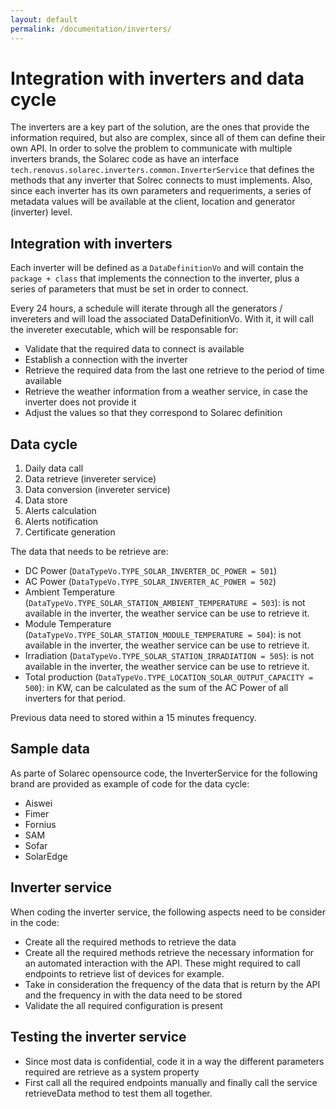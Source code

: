 ```yaml
---
layout: default
permalink: /documentation/inverters/
---
```

# Integration with inverters and data cycle
The inverters are a key part of the solution, are the ones that provide the information required, but also are complex, since all of them can define their own API.
In order to solve the problem to communicate with multiple inverters brands, the Solarec code as have an interface `tech.renovus.solarec.inverters.common.InverterService` that defines the methods that any inverter that Solrec connects to must implements. Also, since each inverter has its own parameters and requeriments, a series of metadata values will be available at the client, location and generator (inverter) level.

## Integration with inverters
Each inverter will be defined as a `DataDefinitionVo` and will contain the `package + class` that implements the connection to the inverter, plus a series of parameters that must be set in order to connect.

Every 24 hours, a schedule will iterate through all the generators / invereters and will load the associated DataDefinitionVo. With it, it will call the invereter executable, which will be responsable for:

- Validate that the required data to connect is available
- Establish a connection with the inverter
- Retrieve the required data from the last one retrieve to the period of time available
- Retrieve the weather information from a weather service, in case the inverter does not provide it
- Adjust the values so that they correspond to Solarec definition

## Data cycle
1. Daily data call
2. Data retrieve (invereter service)
3. Data conversion (invereter service)
4. Data store 
5. Alerts calculation
6. Alerts notification
7. Certificate generation

The data that needs to be retrieve are:

- DC Power (`DataTypeVo.TYPE_SOLAR_INVERTER_DC_POWER = 501`)
- AC Power (`DataTypeVo.TYPE_SOLAR_INVERTER_AC_POWER = 502`)
- Ambient Temperature (`DataTypeVo.TYPE_SOLAR_STATION_AMBIENT_TEMPERATURE = 503`): is not available in the inverter, the weather service can be use to retrieve it.
- Module Temperature (`DataTypeVo.TYPE_SOLAR_STATION_MODULE_TEMPERATURE = 504`): is not available in the inverter, the weather service can be use to retrieve it.
- Irradiation (`DataTypeVo.TYPE_SOLAR_STATION_IRRADIATION = 505`): is not available in the inverter, the weather service can be use to retrieve it.
- Total production (`DataTypeVo.TYPE_LOCATION_SOLAR_OUTPUT_CAPACITY = 500`): in KW, can be calculated as the sum of the AC Power of all inverters for that period.

Previous data need to stored within a 15 minutes frequency.

## Sample data
As parte of Solarec opensource code, the InverterService for the following brand are provided as example of code for the data cycle:

- Aiswei
- Fimer
- Fornius
- SAM
- Sofar
- SolarEdge

## Inverter service
When coding the inverter service, the following aspects need to be consider in the code:

- Create all the required methods to retrieve the data
- Create all the required methods retrieve the necessary information for an automated interaction with the API. These might required to call endpoints to retrieve list of devices for example.
- Take in consideration the frequency of the data that is return by the API and the frequency in with the data need to be stored
- Validate the all required configuration is present

## Testing the inverter service
- Since most data is confidential, code it in a way the different parameters required are retrieve as a system property
- First call all the required endpoints manually and finally call the service retrieveData method to test them all together.